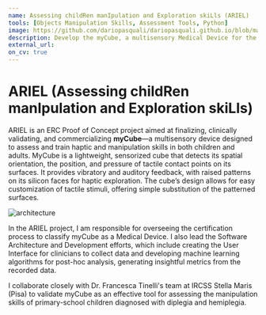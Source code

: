 ```yaml
---
name: Assessing childRen manIpulation and Exploration skiLls (ARIEL)
tools: [Objects Manipulation Skills, Assessment Tools, Python]
image: https://github.com/dariopasquali/dariopasquali.github.io/blob/master/assets/MyCube.png
description: Develop the myCube, a multisensory Medical Device for the assessment and training of manipulation skills in children and adults.
external_url:
on_cv: true 
---
```


# ARIEL (Assessing childRen manIpulation and Exploration skiLls)

ARIEL is an ERC Proof of Concept project aimed at finalizing, clinically validating, and commercializing **myCube**—a multisensory device designed to assess and train haptic and manipulation skills in both children and adults. MyCube is a lightweight, sensorized cube that detects its spatial orientation, the position, and pressure of tactile contact points on its surfaces. It provides vibratory and auditory feedback, with raised patterns on its silicon faces for haptic exploration. The cube’s design allows for easy customization of tactile stimuli, offering simple substitution of the patterned surfaces.

![architecture](../assets/MyCube.png)

In the ARIEL project, I am responsible for overseeing the certification process to classify myCube as a Medical Device. I also lead the Software Architecture and Development efforts, which include creating the User Interface for clinicians to collect data and developing machine learning algorithms for post-hoc analysis, generating insightful metrics from the recorded data.

I collaborate closely with Dr. Francesca Tinelli's team at IRCSS Stella Maris (Pisa) to validate myCube as an effective tool for assessing the manipulation skills of primary-school children diagnosed with diplegia and hemiplegia.

